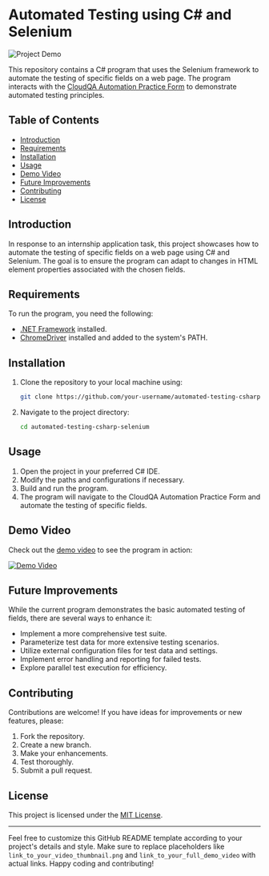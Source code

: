 # Automated Testing using C# and Selenium

![Project Demo](link_to_your_video_thumbnail.png) <!-- Replace with an actual image link from your video -->

This repository contains a C# program that uses the Selenium framework to automate the testing of specific fields on a web page. The program interacts with the [CloudQA Automation Practice Form](https://app.cloudqa.io/home/AutomationPracticeForm) to demonstrate automated testing principles.

## Table of Contents

- [Introduction](#introduction)
- [Requirements](#requirements)
- [Installation](#installation)
- [Usage](#usage)
- [Demo Video](#demo-video)
- [Future Improvements](#future-improvements)
- [Contributing](#contributing)
- [License](#license)

## Introduction

In response to an internship application task, this project showcases how to automate the testing of specific fields on a web page using C# and Selenium. The goal is to ensure the program can adapt to changes in HTML element properties associated with the chosen fields.

## Requirements

To run the program, you need the following:

- [.NET Framework](https://dotnet.microsoft.com/download/dotnet-framework) installed.
- [ChromeDriver](https://sites.google.com/a/chromium.org/chromedriver/) installed and added to the system's PATH.

## Installation

1. Clone the repository to your local machine using:
   ```bash
   git clone https://github.com/your-username/automated-testing-csharp-selenium.git
   ```
2. Navigate to the project directory:
   ```bash
   cd automated-testing-csharp-selenium
   ```

## Usage

1. Open the project in your preferred C# IDE.
2. Modify the paths and configurations if necessary.
3. Build and run the program.
4. The program will navigate to the CloudQA Automation Practice Form and automate the testing of specific fields.

## Demo Video

Check out the [demo video](link_to_your_full_demo_video) to see the program in action:

[![Demo Video](link_to_your_video_thumbnail.png)](link_to_your_full_demo_video)

## Future Improvements

While the current program demonstrates the basic automated testing of fields, there are several ways to enhance it:

- Implement a more comprehensive test suite.
- Parameterize test data for more extensive testing scenarios.
- Utilize external configuration files for test data and settings.
- Implement error handling and reporting for failed tests.
- Explore parallel test execution for efficiency.

## Contributing

Contributions are welcome! If you have ideas for improvements or new features, please:

1. Fork the repository.
2. Create a new branch.
3. Make your enhancements.
4. Test thoroughly.
5. Submit a pull request.

## License

This project is licensed under the [MIT License](LICENSE).

---

Feel free to customize this GitHub README template according to your project's details and style. Make sure to replace placeholders like `link_to_your_video_thumbnail.png` and `link_to_your_full_demo_video` with actual links. Happy coding and contributing!
